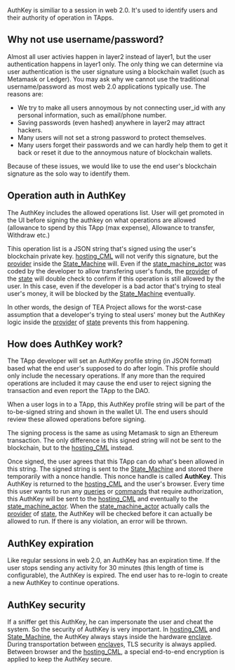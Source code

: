 AuthKey is similiar to a session in web 2.0. It's used to identify users and their authority of operation in TApps.

## Why not use username/password?

Almost all user activies happen in layer2 instead of layer1, but the user authentication happens in layer1 only. The only thing we can determine via user authentication is the user signature using a blockchain wallet (such as Metamask or Ledger). You may ask why we cannot use the traditional username/password as most web 2.0 applications typically use. The reasons are:

* We try to make all users annoymous by not connecting user_id with any personal information, such as email/phone number.
* Saving passwords (even hashed) anywhere in layer2 may attract hackers.
* Many users will not set a strong password to protect themselves.
* Many users forget their passwords and we can hardly help them to get it back or reset it due to the annoymous nature of blockchain wallets.

Because of these issues, we would like to use the end user's blockchain signature as the solo way to identify them.

## Operation auth in AuthKey

The AuthKey includes the allowed operations list. User will get promoted in the UI before signing the authkey on what operations are allowed (allowance to spend by this TApp (max expense), Allowance to transfer, Withdraw etc.)

Tihis operation list is a JSON string that's signed using the user's blockchain private key. [hosting_CML](hosting_CML.md) will not verify this signature, but the [provider](provider.md) inside the [State_Machine](teaproject/tapp-tutor/State_Machine.md) will. Even if the [state_machine_actor](state_machine_actor.md) was coded by the developer to allow transfering user's funds, the [provider](provider.md) of the [state](state.md) will double check to confirm if this operation is still allowed by the user. In this case, even if the developer is a bad actor that's trying to steal user's money, it will be blocked by the [State_Machine](teaproject/tapp-tutor/State_Machine.md) eventually. 

In other words, the design of TEA Project allows for the worst-case assumption that a developer's trying to steal users' money but the AuthKey logic inside the [provider](provider.md) of [state](state.md) prevents this from happening.

## How does AuthKey work?

The TApp developer will set an AuthKey profile string (in JSON format) based what the end user's supposed to do after login. This profile should only include the necessary operations. If any more than the required operations are included it may cause the end user to reject signing the transaction and even report the TApp to the DAO.

When a user logs in to a TApp, this AuthKey profile string will be part of the to-be-signed string and shown in the wallet UI. The end users should review these allowed operations before signing. 

The signing process is the same as using Metamask to sign an Ethereum transaction. The only difference is this signed string will not be sent to the blockchain, but to the [hosting_CML](hosting_CML.md) instead.

Once signed, the user agrees that this TApp can do what's been allowed in this string. The signed string is sent to the [State_Machine](teaproject/tapp-tutor/State_Machine.md) and stored there temporarily with a nonce handle. This nonce handle is called **AuthKey**. This AuthKey is returned to the [hosting_CML](hosting_CML.md) and the user's browser. Every time this user wants to run any [queries](queries.md) or [commands](commands.md) that require authorization, this AuthKey will be sent to the [hosting_CML](hosting_CML.md) and eventually to the [state_machine_actor](state_machine_actor.md). When the [state_machine_actor](state_machine_actor.md) actually calls the [provider](provider.md) of [state](state.md), the AuthKey will be checked before it can actually be allowed to run. If there is any violation, an error will be thrown.

## AuthKey expiration

Like regular sessions in web 2.0, an AuthKey has an expiration time. If the user stops sending any activity for 30 minutes (this length of time is configurable), the AuthKey is expired. The end user has to re-login to create a new AuthKey to continue operations.

## AuthKey security

If a sniffer get this AuthKey, he can impersonate the user and cheat the system. So the security of AuthKey is very important. In [hosting_CML](hosting_CML.md) and [State_Machine](teaproject/tapp-tutor/State_Machine.md), the AuthKey always stays inside the hardware [enclave](enclave.md). During transportation between [enclave](enclave.md)s, TLS security is always applied. Between browser and the [hosting_CML](hosting_CML.md), a special end-to-end encryption is applied to keep the AuthKey secure. 

